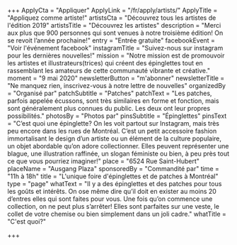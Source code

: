 +++
ApplyCta = "Appliquer"
ApplyLink = "/fr/apply/artists/"
ApplyTitle = "Appliquez comme artiste!"
artistsCta = "Découvrez tous les artistes de l'édition 2019"
artistsTitle = "Découvrez les artistes"
description = "Merci aux plus que 900 personnes qui sont venues à notre troisième édition! On se revoit l’année prochaine!"
entry = "Entrée gratuite"
facebookEvent = "Voir l'événement facebook"
instagramTitle = "Suivez-nous sur instagram pour les dernières nouvelles!"
mission = "Notre mission est de promouvoir les artistes et illustrateurs(trices) qui créent des épinglettes tout en rassemblant les amateurs de cette communauté vibrante et créative."
moment = "9 mai 2020"
newsletterButton = "m'abonner"
newsletterTitle = "Ne manquez rien, inscrivez-vous à notre lettre de nouvelles"
organizedBy = "Organisé par"
patchSubtitle = "Patches"
patchText = "Les patches, parfois appelée écussons, sont très similaires en forme et fonction, mais sont généralement plus connues du public. Les deux ont leur propres possibilités."
photosBy = "Photos par"
pinsSubtitle = "Épinglettes"
pinsText = "C’est quoi une épinglette? On les voit partout sur Instagram, mais très peu encore dans les rues de Montréal. C’est un petit accessoire fashion immortalisant le design d’un artiste ou un élément de la culture populaire, un objet abordable qu’on adore collectionner. Elles peuvent représenter une blague, une illustration raffinée, un slogan féministe ou bien, à peu près tout ce que vous pourriez imaginer!"
place = "6524 Rue Saint-Hubert"
placeName = "Ausgang Plaza"
sponsoredBy = "Commandité par"
time = "11h à 18h"
title = "L'unique foire d'épinglettes et de patches à Montréal"
type = "page"
whatText = "Il y a des épinglettes et des patches pour tous les goûts et intérêts. On ose même dire qu’il doit en exister au moins 20 d’entres elles qui sont faites pour vous. Une fois qu’on commence une collection, on ne peut plus s’arrêter! Elles sont parfaites sur une veste, le collet de votre chemise ou bien simplement dans un joli cadre."
whatTitle = "C'est quoi?"

+++
